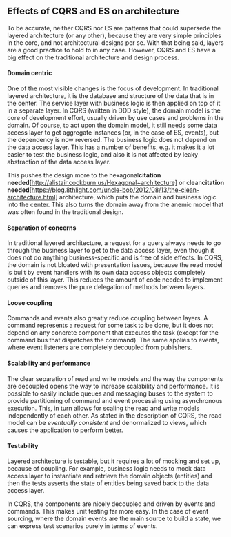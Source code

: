 ## Effects of CQRS and ES on architecture

To be accurate, neither CQRS nor ES are patterns that could supersede the layered architecture (or any other), because they are very simple principles in the core, and not architectural designs per se. With that being said, layers are a good practice to hold to in any case. However, CQRS and ES have a big effect on the traditional architecture and design process.

#### Domain centric

One of the most visible changes is the focus of development. In traditional layered architecture, it is the database and structure of the data that is in the center. The service layer with business logic is then applied on top of it in a separate layer. In CQRS (written in DDD style), the domain model is the core of development effort, usually driven by use cases and problems in the domain. Of course, to act upon the domain model, it still needs some data access layer to get aggregate instances (or, in the case of ES, events), but the dependency is now reversed. The business logic does not depend on the data access layer. This has a number of benefits, e.g. it makes it a lot easier to test the business logic, and also it is not affected by leaky abstraction of the data access layer.

This pushes the design more to the hexagonal**citation needed**[http://alistair.cockburn.us/Hexagonal+architecture] or clean**citation needed**[https://blog.8thlight.com/uncle-bob/2012/08/13/the-clean-architecture.html] architecture, which puts the domain and business logic into the center. This also turns the domain away from the anemic model that was often found in the traditional design.

#### Separation of concerns

In traditional layered architecture, a request for a query always needs to go through the business layer to get to the data access layer, even though it does not do anything business-specific and is free of side effects. In CQRS, the domain is not bloated with presentation issues, because the read model is built by event handlers with its own data access objects completely outside of this layer. This reduces the amount of code needed to implement queries and removes the pure delegation of methods between layers.

#### Loose coupling

Commands and events also greatly reduce coupling between layers. A command represents a request for some task to be done, but it does not depend on any concrete component that executes the task (except for the command bus that dispatches the command). The same applies to events, where event listeners are completely decoupled from publishers.

#### Scalability and performance

The clear separation of read and write models and the way the components are decoupled opens the way to increase scalability and performance. It is possible to easily include queues and messaging buses to the system to provide partitioning of command and event processing using asynchronous execution. This, in turn allows for scaling the read and write models independently of each other. As stated in the description of CQRS, the read model can be *eventually consistent* and denormalized to views, which causes the application to perform better.

#### Testability

Layered architecture is testable, but it requires a lot of mocking and set up, because of coupling. For example, business logic needs to mock data access layer to instantiate and retrieve the domain objects (entities) and then the tests asserts the state of entities being saved back to the data access layer.

In CQRS, the components are nicely decoupled and driven by events and commands. This makes unit testing far more easy. In the case of event sourcing, where the domain events are the main source to build a state, we can express test scenarios purely in terms of events.